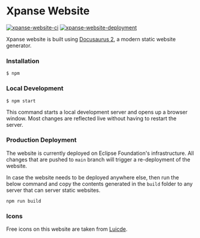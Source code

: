 # Xpanse Website

[![xpanse-website-ci](https://github.com/eclipse-xpanse/xpanse-website/actions/workflows/xpanse-website-ci.yml/badge.svg)](https://github.com/eclipse-xpanse/xpanse-website/actions/workflows/xpanse-website-ci.yml) [![xpanse-website-deployment](https://github.com/eclipse-xpanse/xpanse-website/actions/workflows/xpanse-website-cd.yml/badge.svg)](https://github.com/eclipse-xpanse/xpanse-website/actions/workflows/xpanse-website-cd.yml)

Xpanse website is built using [Docusaurus 2](https://docusaurus.io/), a modern static website generator.

### Installation

```
$ npm
```

### Local Development

```
$ npm start
```

This command starts a local development server and opens up a browser window. Most changes are reflected live without
having to restart the server.

### Production Deployment

The website is currently deployed on Eclipse Foundation's infrastructure.
All changes that are pushed to `main` branch will trigger a re-deployment of the website.

In case the website needs to be deployed anywhere else, then run the below command and copy the contents generated in the
`build` folder to any server that can server static websites.

```shell
npm run build
```

### Icons

Free icons on this website are taken from [Luicde](https://lucide.dev/).
